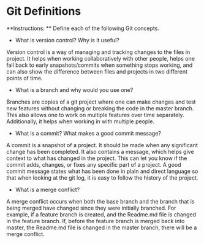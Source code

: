# Git Definitions

**Instructions: ** Define each of the following Git concepts.

* What is version control?  Why is it useful?

Version control is a way of managing and tracking changes to the files in project. It helps when working collaboratively with other people, helps one fall back to early snapshots/commits when something stops working, and can also show the difference between files and projects in two different points of time.
* What is a branch and why would you use one?

Branches are copies of a git project where one can make changes and test new features without changing or breaking the code in the master branch. This also allows one to work on multiple features over time separately. Additionally, it helps when working in with multiple people.
* What is a commit? What makes a good commit message?

A commit is a snapshot of a project. It should be made when any significant change has been completed. It also contains a message, which helps give context to what has changed in the project. This can let you know if the commit adds, changes, or fixes any specific part of a project. A good commit message states what has been done in plain and direct language so that when looking at the git log, it is easy to follow the history of the project.

* What is a merge conflict?

A merge conflict occurs when both the base branch and the branch that is being merged have changed since they were initially branched. For example, if a feature branch is created, and the Readme.md file is changed in the feature branch. If, before the feature branch is merged back into master, the Readme.md file is changed in the master branch, there will be a merge conflict. 
